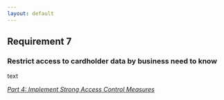 ```yaml
---
layout: default
---
```


## Requirement 7
### Restrict access to cardholder data by business need to know

text



[_Part 4: Implement Strong Access Control Measures_](../#Part-4)
